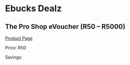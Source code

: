 
# Ebucks Dealz
## The Pro Shop eVoucher (R50 – R5000)
[Product Page](https://www.ebucks.com/web/shop/productSelected.do?prodId=241998616&catId=322112237)

Price: R50

Savings: 


	